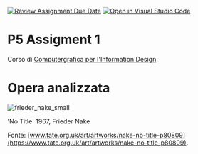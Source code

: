 [![Review Assignment Due Date](https://classroom.github.com/assets/deadline-readme-button-22041afd0340ce965d47ae6ef1cefeee28c7c493a6346c4f15d667ab976d596c.svg)](https://classroom.github.com/a/HEVN0QSv)
[![Open in Visual Studio Code](https://classroom.github.com/assets/open-in-vscode-2e0aaae1b6195c2367325f4f02e2d04e9abb55f0b24a779b69b11b9e10269abc.svg)](https://classroom.github.com/online_ide?assignment_repo_id=16719317&assignment_repo_type=AssignmentRepo)
# P5 Assigment 1
Corso di [Computergrafica per l'Information Design](https://www11.ceda.polimi.it/schedaincarico/schedaincarico/controller/scheda_pubblica/SchedaPublic.do?&evn_default=evento&c_classe=834257&lang=IT&__pj0=0&__pj1=9c10fe379e96db59d55d49b6b4252c5e).
# Opera analizzata
![frieder_nake_small](https://github.com/user-attachments/assets/c8a92792-c440-4454-a090-1e0e34069bdf)


'No Title' 1967, Frieder Nake

Fonte: [www.tate.org.uk/art/artworks/nake-no-title-p80809](https://www.tate.org.uk/art/artworks/nake-no-title-p80809).

